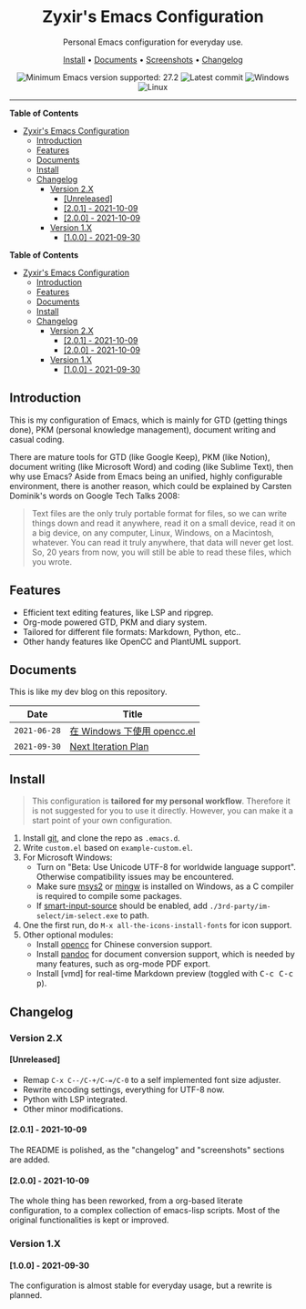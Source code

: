 <div align="center">

# Zyxir's Emacs Configuration

Personal Emacs configuration for everyday use.

[Install] • [Documents] • [Screenshots] • [Changelog]

[Install]: #install
[Documents]: #documents
[Screenshots]: screenshots.md
[Changelog]: #changelog

![Minimum Emacs version supported: 27.2](https://img.shields.io/badge/Emacs-27.2+-blueviolet.svg?style=flat-square&logo=GNU%20Emacs&logoColor=white)
![Latest commit](https://img.shields.io/github/last-commit/zyxir/dot-emacs/master?style=flat-square)
![Windows](https://img.shields.io/badge/-Windows-lightblue?logo=windows&style=flat&logoColor=blue)
![Linux](https://img.shields.io/badge/-Linux-fcc624?logo=linux&style=flat&logoColor=black)

</div>

<hr>

<!-- markdown-toc start - Don't edit this section. Run M-x markdown-toc-refresh-toc -->
**Table of Contents**

- [Zyxir's Emacs Configuration](#zyxirs-emacs-configuration)
    - [Introduction](#introduction)
    - [Features](#features)
    - [Documents](#documents)
    - [Install](#install)
    - [Changelog](#changelog)
        - [Version 2.X](#version-2x)
            - [[Unreleased]](#unreleased)
            - [[2.0.1] - 2021-10-09](#201---2021-10-09)
            - [[2.0.0] - 2021-10-09](#200---2021-10-09)
        - [Version 1.X](#version-1x)
            - [[1.0.0] - 2021-09-30](#100---2021-09-30)

<!-- markdown-toc end -->
<!-- markdown-toc start - Don't edit this section. Run M-x markdown-toc-refresh-toc -->
**Table of Contents**

- [Zyxir's Emacs Configuration](#zyxirs-emacs-configuration)
    - [Introduction](#introduction)
    - [Features](#features)
    - [Documents](#documents)
    - [Install](#install)
    - [Changelog](#changelog)
        - [Version 2.X](#version-2x)
            - [[2.0.1] - 2021-10-09](#201---2021-10-09)
            - [[2.0.0] - 2021-10-09](#200---2021-10-09)
        - [Version 1.X](#version-1x)
            - [[1.0.0] - 2021-09-30](#100---2021-09-30)

<!-- markdown-toc end -->

## Introduction

This is my configuration of Emacs, which is mainly for GTD (getting things done), PKM (personal knowledge management), document writing and casual coding.

There are mature tools for GTD (like Google Keep), PKM (like Notion), document writing (like Microsoft Word) and coding (like Sublime Text), then why use Emacs? Aside from Emacs being an unified, highly configurable environment, there is another reason, which could be explained by Carsten Dominik's words on Google Tech Talks 2008:

> Text files are the only truly portable format for files, so we can write things down and read it anywhere, read it on a small device, read it on a big device, on any computer, Linux, Windows, on a Macintosh, whatever. You can read it truly anywhere, that data will never get lost. So, 20 years from now, you will still be able to read these files, which you wrote.

## Features

- Efficient text editing features, like LSP and ripgrep.
- Org-mode powered GTD, PKM and diary system.
- Tailored for different file formats: Markdown, Python, etc..
- Other handy features like OpenCC and PlantUML support.

## Documents

This is like my dev blog on this repository.

| Date | Title |
| -- | -- |
| `2021-06-28` | [在 Windows 下使用 opencc.el](documents/20210628-opencc-windows-conf.org) |
| `2021-09-30` | [Next Iteration Plan](documents/20210930-next-iteration-plan.org) |

## Install

> This configuration is **tailored for my personal workflow**. Therefore it is not suggested for you to use it directly. However, you can make it a start point of your own configuration.

1. Install [git], and clone the repo as `.emacs.d`.
3. Write `custom.el` based on `example-custom.el`.
4. For Microsoft Windows:
   - Turn on "Beta: Use Unicode UTF-8 for worldwide language support". Otherwise compatibility issues may be encountered.
   - Make sure [msys2] or [mingw] is installed on Windows, as a C compiler is required to compile some packages.
   - If [smart-input-source] should be enabled, add `./3rd-party/im-select/im-select.exe` to path.
5. One the first run, do `M-x all-the-icons-install-fonts` for icon support.
7. Other optional modules:
   - Install [opencc] for Chinese conversion support.
   - Install [pandoc] for document conversion support, which is needed by many features, such as org-mode PDF export.
   - Install [vmd] for real-time Markdown preview (toggled with <kbd>C-c C-c p</kbd>).

[msys2]: https://www.msys2.org/
[mingw]: https://www.mingw-w64.org/
[smart-input-source]: https://github.com/laishulu/emacs-smart-input-source/
[opencc]: https://github.com/BYVoid/OpenCC/
[pandoc]: https://pandoc.org/
[git]: https://git-scm.com/
[grip]: https://github.com/joeyespo/grip/

## Changelog

### Version 2.X

#### [Unreleased]

- Remap `C-x C--/C-+/C-=/C-0` to a self implemented font size adjuster.
- Rewrite encoding settings, everything for UTF-8 now.
- Python with LSP integrated.
- Other minor modifications.

#### [2.0.1] - 2021-10-09

The README is polished, as the "changelog" and "screenshots" sections are added.

#### [2.0.0] - 2021-10-09

The whole thing has been reworked, from a org-based literate configuration, to a complex collection of emacs-lisp scripts. Most of the original functionalities is kept or improved.

### Version 1.X

#### [1.0.0] - 2021-09-30

The configuration is almost stable for everyday usage, but a rewrite is planned.
